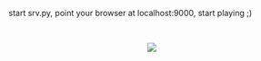 start srv.py, point your browser at localhost:9000, start playing ;)

<br><center>
<img src=https://github.com/berak/blockly-cv2/raw/master/media/blockly0.png>
